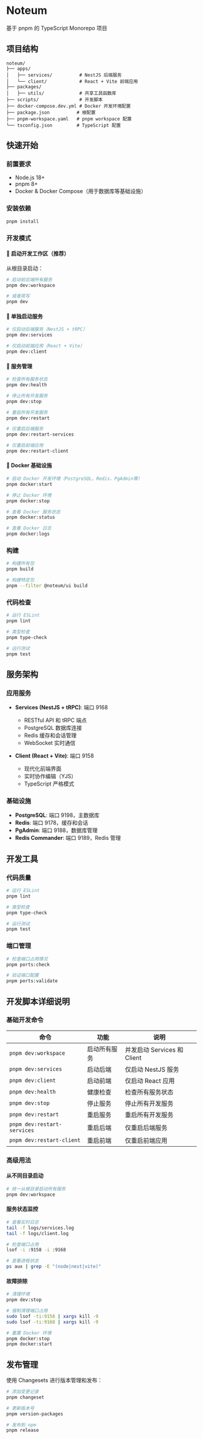 # Noteum

基于 pnpm 的 TypeScript Monorepo 项目

## 项目结构

```
noteum/
├── apps/
│   ├── services/          # NestJS 后端服务
│   └── client/            # React + Vite 前端应用
├── packages/
│   ├── utils/             # 共享工具函数库
├── scripts/               # 开发脚本
├── docker-compose.dev.yml # Docker 开发环境配置
├── package.json          # 根配置
├── pnpm-workspace.yaml   # pnpm workspace 配置
└── tsconfig.json         # TypeScript 配置
```

## 快速开始

### 前置要求

- Node.js 18+
- pnpm 8+
- Docker & Docker Compose（用于数据库等基础设施）

### 安装依赖

```bash
pnpm install
```

### 开发模式

#### 🚀 启动开发工作区（推荐）

从根目录启动：

```bash
# 启动前后端所有服务
pnpm dev:workspace

# 或者简写
pnpm dev
```

#### 🔧 单独启动服务

```bash
# 仅启动后端服务（NestJS + tRPC）
pnpm dev:services

# 仅启动前端应用（React + Vite）
pnpm dev:client
```

#### 🏥 服务管理

```bash
# 检查所有服务状态
pnpm dev:health

# 停止所有开发服务
pnpm dev:stop

# 重启所有开发服务
pnpm dev:restart

# 仅重启后端服务
pnpm dev:restart-services

# 仅重启前端应用
pnpm dev:restart-client
```

#### 🐳 Docker 基础设施

```bash
# 启动 Docker 开发环境（PostgreSQL、Redis、PgAdmin等）
pnpm docker:start

# 停止 Docker 环境
pnpm docker:stop

# 查看 Docker 服务状态
pnpm docker:status

# 查看 Docker 日志
pnpm docker:logs
```

### 构建

```bash
# 构建所有包
pnpm build

# 构建特定包
pnpm --filter @noteum/ui build
```

### 代码检查

```bash
# 运行 ESLint
pnpm lint

# 类型检查
pnpm type-check

# 运行测试
pnpm test
```

## 服务架构

### 应用服务

- **Services (NestJS + tRPC)**: 端口 9168
  - RESTful API 和 tRPC 端点
  - PostgreSQL 数据库连接
  - Redis 缓存和会话管理
  - WebSocket 实时通信

- **Client (React + Vite)**: 端口 9158
  - 现代化前端界面
  - 实时协作编辑（YJS）
  - TypeScript 严格模式

### 基础设施

- **PostgreSQL**: 端口 9198，主数据库
- **Redis**: 端口 9178，缓存和会话
- **PgAdmin**: 端口 9188，数据库管理
- **Redis Commander**: 端口 9189，Redis 管理

## 开发工具

### 代码质量

```bash
# 运行 ESLint
pnpm lint

# 类型检查
pnpm type-check

# 运行测试
pnpm test
```

### 端口管理

```bash
# 检查端口占用情况
pnpm ports:check

# 验证端口配置
pnpm ports:validate
```

## 开发脚本详细说明

### 基础开发命令

| 命令                        | 功能         | 说明                        |
| --------------------------- | ------------ | --------------------------- |
| `pnpm dev:workspace`        | 启动所有服务 | 并发启动 Services 和 Client |
| `pnpm dev:services`         | 启动后端     | 仅启动 NestJS 服务          |
| `pnpm dev:client`           | 启动前端     | 仅启动 React 应用           |
| `pnpm dev:health`           | 健康检查     | 检查所有服务状态            |
| `pnpm dev:stop`             | 停止服务     | 停止所有开发服务            |
| `pnpm dev:restart`          | 重启服务     | 重启所有开发服务            |
| `pnpm dev:restart-services` | 重启后端     | 仅重启后端服务              |
| `pnpm dev:restart-client`   | 重启前端     | 仅重启前端应用              |

### 高级用法

#### 从不同目录启动

```bash
# 统一从根目录启动所有服务
pnpm dev:workspace
```

#### 服务状态监控

```bash
# 查看实时日志
tail -f logs/services.log
tail -f logs/client.log

# 检查端口占用
lsof -i :9158 -i :9168

# 查看进程状态
ps aux | grep -E "(node|nest|vite)"
```

#### 故障排除

```bash
# 清理环境
pnpm dev:stop

# 强制清理端口占用
sudo lsof -ti:9158 | xargs kill -9
sudo lsof -ti:9168 | xargs kill -9

# 重置 Docker 环境
pnpm docker:stop
pnpm docker:start
```

## 发布管理

使用 Changesets 进行版本管理和发布：

```bash
# 添加变更记录
pnpm changeset

# 更新版本号
pnpm version-packages

# 发布到 npm
pnpm release
```
